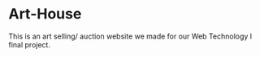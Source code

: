# Art-House
This is an art selling/ auction website we made for our Web Technology I final project.
